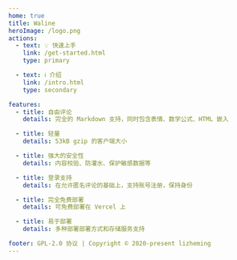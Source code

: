 ```yaml
---
home: true
title: Waline
heroImage: /logo.png
actions:
  - text: 💡 快速上手
    link: /get-started.html
    type: primary

  - text: ℹ️ 介绍
    link: /intro.html
    type: secondary

features:
  - title: 自由评论
    details: 完全的 Markdown 支持，同时包含表情、数学公式、HTML 嵌入

  - title: 轻量
    details: 53kB gzip 的客户端大小

  - title: 强大的安全性
    details: 内容校验、防灌水、保护敏感数据等

  - title: 登录支持
    details: 在允许匿名评论的基础上，支持账号注册，保持身份

  - title: 完全免费部署
    details: 可免费部署在 Vercel 上

  - title: 易于部署
    details: 多种部署部署方式和存储服务支持

footer: GPL-2.0 协议 | Copyright © 2020-present lizheming
---
```


